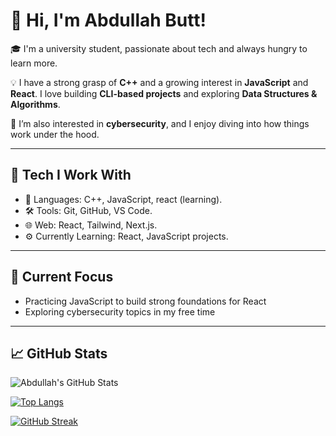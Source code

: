 # 👋 Hi, I'm Abdullah Butt!

🎓 I'm a university student, passionate about tech and always hungry to learn more.

💡 I have a strong grasp of **C++** and a growing interest in **JavaScript** and **React**. I love building **CLI-based projects** and exploring **Data Structures & Algorithms**.

🔐 I’m also interested in **cybersecurity**, and I enjoy diving into how things work under the hood.

---

## 🚀 Tech I Work With

- 🧠 Languages: C++, JavaScript, react (learning).
- 🛠️ Tools: Git, GitHub, VS Code.
- 🌐 Web: React, Tailwind, Next.js.
- ⚙️ Currently Learning: React, JavaScript projects.

---

## 📌 Current Focus

- Practicing JavaScript to build strong foundations for React
- Exploring cybersecurity topics in my free time

---

## 📈 GitHub Stats

![Abdullah's GitHub Stats](https://github-readme-stats.vercel.app/api?username=abdullahbutt09&show_icons=true&theme=radical)

[![Top Langs](https://github-readme-stats.vercel.app/api/top-langs/?username=abdullahbutt09&layout=compact&theme=radical)](https://github.com/anuraghazra/github-readme-stats)

[![GitHub Streak](https://streak-stats.demolab.com?user=abdullahbutt09&theme=radical&border_radius=5.5)](https://git.io/streak-stats)

<!---
abdullahbutt09/abdullahbutt09 is a ✨ special ✨ repository because its `README.md` (this file) appears on your GitHub profile.
You can click the Preview link to take a look at your changes.
--->
